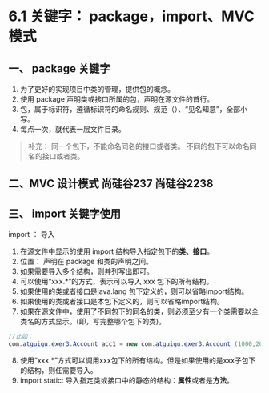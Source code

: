 # 6.1 关键字： package，import、MVC模式

## 一、 package 关键字
1. 为了更好的实现项目中类的管理，提供包的概念。
2. 使用 package 声明类或接口所属的包，声明在源文件的首行。
3. 包，属于标识符，遵循标识符的命名规则、规范（）、“见名知意”，全部小写。
4. 每点一次，就代表一层文件目录。

>补充：
>同一个包下，不能命名同名的接口或者类。
>不同的包下可以命名同名的接口或者类。

## 二、MVC 设计模式 尚硅谷237 尚硅谷2238

## 三、 import 关键字使用
 import ： 导入
 
1. 在源文件中显示的使用 import 结构导入指定包下的**类、接口**。
2. 位置： 声明在 package 和类的声明之间。
3. 如果需要导入多个结构，则并列写出即可。
4. 可以使用“xxx.*”的方式，表示可以导入 xxx 包下的所有结构。
5. 如果使用的类或者接口是java.lang 包下定义的，则可以省略import结构。
6. 如果使用的类或者接口是本包下定义的，则可以省略import结构。
7. 如果在源文件中，使用了不同包下的同名的类，则必须至少有一个类需要以全类名的方式显示。(即，写完整哪个包下的类)。
```java
//比如：
com.atguigu.exer3.Account acc1 = new com.atguigu.exer3.Account (1000,2000,0.0123);
```
8. 使用“xxx.*”方式可以调用xxx包下的所有结构。但是如果使用的是xxx子包下的结构，则任需要导入。
9. import static: 导入指定类或接口中的静态的结构：**属性**或者是**方法**。